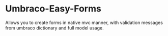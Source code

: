 Umbraco-Easy-Forms
==================

Allows you to create forms in native mvc manner, with validation messages from umbraco dictionary and full model usage.
